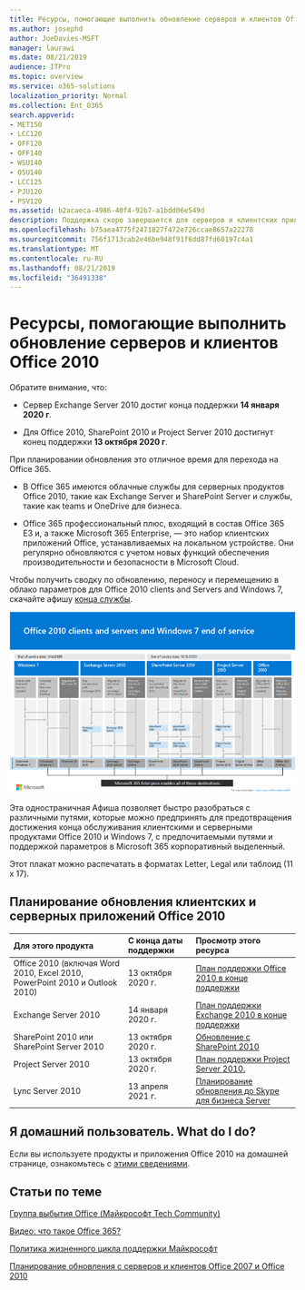 ```yaml
---
title: Ресурсы, помогающие выполнить обновление серверов и клиентов Office 2010
ms.author: josephd
author: JoeDavies-MSFT
manager: laurawi
ms.date: 08/21/2019
audience: ITPro
ms.topic: overview
ms.service: o365-solutions
localization_priority: Normal
ms.collection: Ent_O365
search.appverid:
- MET150
- LCC120
- OFF120
- OFF140
- WSU140
- OSU140
- LCC125
- PJU120
- PSV120
ms.assetid: b2acaeca-4986-40f4-92b7-a1bdd06e549d
description: Поддержка скоро завершается для серверов и клиентских приложений Office 2010, а настраиваемые соглашения о поддержке недоступны. Используйте эту статью, чтобы начать планирование обновления сейчас.
ms.openlocfilehash: b75aea4775f2471827f472e726ccae8657a22278
ms.sourcegitcommit: 756f1713cab2e46be948f91f6dd87fd60197c4a1
ms.translationtype: MT
ms.contentlocale: ru-RU
ms.lasthandoff: 08/21/2019
ms.locfileid: "36491338"
---
```

# <a name="resources-to-help-you-upgrade-from-office-2010-servers-and-clients"></a>Ресурсы, помогающие выполнить обновление серверов и клиентов Office 2010

Обратите внимание, что:

- Сервер Exchange Server 2010 достиг конца поддержки **14 января 2020 г**. 

- Для Office 2010, SharePoint 2010 и Project Server 2010 достигнут конец поддержки **13 октября 2020 г**. 

При планировании обновления это отличное время для перехода на Office 365. 

- В Office 365 имеются облачные службы для серверных продуктов Office 2010, такие как Exchange Server и SharePoint Server и службы, такие как teams и OneDrive для бизнеса. 

- Office 365 профессиональный плюс, входящий в состав Office 365 E3 и, а также Microsoft 365 Enterprise, — это набор клиентских приложений Office, устанавливаемых на локальном устройстве. Они регулярно обновляются с учетом новых функций обеспечения производительности и безопасности в Microsoft Cloud.

Чтобы получить сводку по обновлению, переносу и перемещению в облако параметров для Office 2010 clients and Servers and Windows 7, скачайте афишу [конца службы](https://github.com/MicrosoftDocs/microsoft-365-docs/raw/public/microsoft-365/enterprise/media/migration-microsoft-365-enterprise-workload/Office2010Windows7EndOfService.pdf).

![](./media/upgrade-from-office-2010-servers-and-products/office2010-windows7-end-of-service.png)

Эта одностраничная Афиша позволяет быстро разобраться с различными путями, которые можно предпринять для предотвращения достижения конца обслуживания клиентскими и серверными продуктами Office 2010 и Windows 7, с предпочитаемыми путями и поддержкой параметров в Microsoft 365 корпоративный выделенный.

Этот плакат можно распечатать в форматах Letter, Legal или таблоид (11 x 17).
      
## <a name="office-2010-client-and-server-upgrade-planning"></a>Планирование обновления клиентских и серверных приложений Office 2010
  
|**Для этого продукта**|**С конца даты поддержки**|**Просмотр этого ресурса**|
|:-----|:-----|:-----|
|Office 2010 (включая Word 2010, Excel 2010, PowerPoint 2010 и Outlook 2010)  <br/> | 13 октября 2020 г. |[План поддержки Office 2010 в конце поддержки](https://docs.microsoft.com/DeployOffice/office-2010-end-support-roadmap) <br/> |
|Exchange Server 2010  <br/> | 14 января 2020 г.  |[План поддержки Exchange 2010 в конце поддержки](exchange-2010-end-of-support.md) <br/> |
|SharePoint 2010 или SharePoint Server 2010  <br/> | 13 октября 2020 г. |[Обновление с SharePoint 2010](upgrade-from-sharepoint-2010.md) <br/> |
|Project Server 2010 <br/> | 13 октября 2020 г. | [План поддержки Project Server 2010.](project-server-2010-end-of-support.md) <br/> |
|Lync Server 2010 <br/> | 13 апреля 2021 г. | [Планирование обновления до Skype для бизнеса Server](https://docs.microsoft.com/skypeforbusiness/plan-your-deployment/upgrade) <br/> |
    
## <a name="im-a-home-user-what-do-i-do"></a>Я домашний пользователь. What do I do?

Если вы используете продукты и приложения Office 2010 на домашней странице, ознакомьтесь с [этими сведениями](plan-upgrade-previous-versions-office.md#im-a-home-user-what-do-i-do).

## <a name="related-topics"></a>Статьи по теме

[Группа выбытия Office (Майкрософт Tech Community)](https://go.microsoft.com/fwlink/?linkid=842065)
  
[Видео: что такое Office 365?](https://support.office.com/article/847caf12-2589-452c-8aca-1c009797678b.aspx)
  
[Политика жизненного цикла поддержки Майкрософт](https://go.microsoft.com/fwlink/?linkid=865200)

[Планирование обновления с серверов и клиентов Office 2007 и Office 2010](plan-upgrade-previous-versions-office.md)

